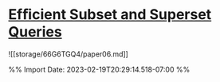 # [Efﬁcient Subset and Superset Queries](zotero://select/library/items/W2HNLLJE)


![[storage/66G6TGQ4/paper06.md]]





%% Import Date: 2023-02-19T20:29:14.518-07:00 %%
